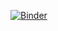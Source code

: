 [![Binder](https://mybinder.org/badge_logo.svg)](https://hub-binder.mybinder.ovh/user/santanche-c2learn-f7fb83pf/lab/tree/notebook/pt/c51oo/s01emprestimo/s01exercicios/emprestimo01.ipynb)
